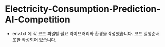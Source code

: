 # Electricity-Consumption-Prediction-AI-Competition

- env.txt 에 각 코드 파일별 필요 라이브러리와 환경을 작성했습니다. 코드 실행순서 또한 작성되어 있습니다.
